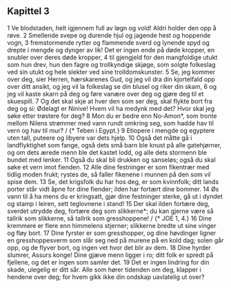 ## Kapittel 3

1 Ve blodstaden, helt igjennem full av løgn og vold! Aldri holder den opp å røve.
2 Smellende svepe og durende hjul og jagende hest og hoppende vogn,
3 fremstormende rytter og flammende sverd og lynende spyd og drepte i mengde og dynger av lik! Det er ingen ende på døde kropper, en snubler over deres døde kropper,
4 til gjengjeld for den mangfoldige utukt som hun drev, hun den fagre og trollkyndige skjøge, som solgte folkeslag ved sin utukt og hele slekter ved sine trolldomskunster.
5 Se, jeg kommer over deg, sier Herren, hærskarenes Gud, og jeg vil dra din kjortelfald opp over ditt ansikt, og jeg vil la folkeslag se din blusel og riker din skam,
6 og jeg vil kaste skarn på deg og føre vanære over deg og gjøre deg til et skuespill.
7 Og det skal skje at hver den som ser deg, skal flykte bort fra deg og si: Ødelagt er Ninive! Hvem vil ha medynk med det? Hvor skal jeg søke etter trøstere for deg?
8 Mon du er bedre enn No-Amon*, som tronte mellom Nilens strømmer med vann rundt omkring seg, som hadde hav til vern og hav til mur? / {* Teben i Egypt.}
9 Etiopere i mengde og egyptere uten tall, puteere og libyere var dets hjelp.
10 Også det måtte gå i landflyktighet som fange, også dets små barn ble knust på alle gatehjørner, og om dets ærede menn ble det kastet lodd, og alle dets stormenn ble bundet med lenker.
11 Også du skal bli drukken og sanseløs; også du skal søke et vern imot fienden.
12 Alle dine festninger er som fikentrær med tidlig moden frukt; rystes de, så faller fikenene i munnen på den som vil spise dem.
13 Se, det krigsfolk du har hos deg, er som kvinnfolk; ditt lands porter står vidt åpne for dine fiender; ilden har fortært dine bommer.
14 Øs vann til å ha mens du er kringsatt, gjør dine festninger sterke, gå ut i dyndet og stamp i leiren, sett teglovnene i stand!
15 Der skal ilden fortære deg, sverdet utrydde deg, fortære deg som slikkerne*; du kan gjerne være så tallrik som slikkerne, så tallrik som gresshoppene! / {* JOE 1, 4.}
16 Dine kremmere er flere enn himmelens stjerner; slikkerne bredte ut sine vinger og fløy bort.
17 Dine fyrster er som gresshopper, og dine høvdinger ligner en gresshoppesverm som slår seg ned på murene på en kold dag; solen går opp, og de flyver bort, og ingen vet hvor det blir av dem.
18 Dine hyrder slumrer, Assurs konge! Dine gjæve menn ligger i ro; ditt folk er spredt på fjellene, og det er ingen som samler det.
19 Det er ingen lindring for din skade, ulegelig er ditt sår. Alle som hører tidenden om deg, klapper i hendene over deg; for hvem gikk ikke din ondskap uavlatelig ut over?
